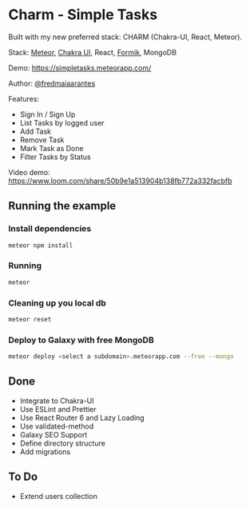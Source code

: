 # Charm - Simple Tasks
Built with my new preferred stack: CHARM (Chakra-UI, React, Meteor).

Stack: [Meteor](https://meteor.com), [Chakra UI](https://chakra-ui.com/), React, [Formik](https://formik.org/), MongoDB

Demo: https://simpletasks.meteorapp.com/

Author: [@fredmaiaarantes](https://twitter.com/fredmaiaarantes)

Features:
- Sign In / Sign Up
- List Tasks by logged user
- Add Task
- Remove Task
- Mark Task as Done
- Filter Tasks by Status

Video demo:
https://www.loom.com/share/50b9e1a513904b138fb772a332facbfb

## Running the example

### Install dependencies

```bash
meteor npm install
```

### Running

```bash
meteor
```

### Cleaning up you local db

```bash
meteor reset
```

### Deploy to Galaxy with free MongoDB
```bash
meteor deploy <select a subdomain>.meteorapp.com --free --mongo
```

## Done
- Integrate to Chakra-UI
- Use ESLint and Prettier
- Use React Router 6 and Lazy Loading
- Use validated-method
- Galaxy SEO Support
- Define directory structure
- Add migrations

## To Do
- Extend users collection
